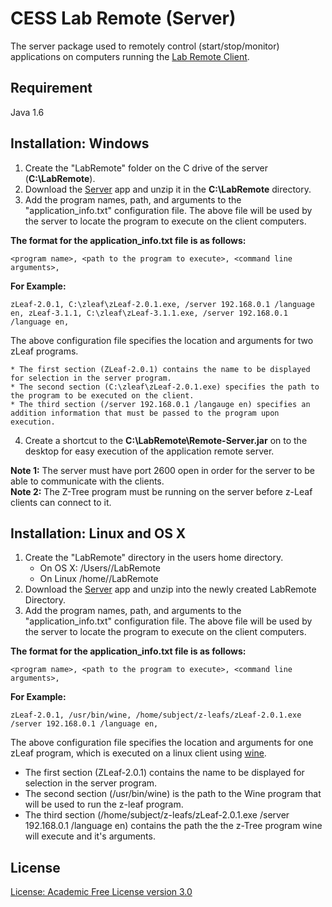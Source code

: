 CESS Lab Remote (Server)
=================================
The server package used to remotely control (start/stop/monitor)
applications on computers running the [Lab Remote Client](https://github.com/aaruff/AppRemoteClient).

Requirement
------------------
Java 1.6

Installation: Windows
------------------
1. Create the "LabRemote" folder on the C drive of the server (__C:\LabRemote__).
2. Download the [Server](https://github.com/downloads/aaruff/AppRemoteServer/Remote-Server.zip) app and unzip it in the __C:\LabRemote__ directory.
3. Add the program names, path, and arguments to the "application_info.txt" configuration file. 
The above file will be used by the server to locate the program to execute on the client computers. 

**The format for the application_info.txt file is as follows:**

`<program name>, <path to the program to execute>, <command line arguments>,`

**For Example:**

`zLeaf-2.0.1, C:\zleaf\zLeaf-2.0.1.exe, /server 192.168.0.1 /language en,
zLeaf-3.1.1, C:\zleaf\zLeaf-3.1.1.exe, /server 192.168.0.1 /language en,`

The above configuration file specifies the location and arguments for two zLeaf programs.

	* The first section (ZLeaf-2.0.1) contains the name to be displayed for selection in the server program.
	* The second section (C:\zleaf\zLeaf-2.0.1.exe) specifies the path to the program to be executed on the client.
	* The third section (/server 192.168.0.1 /langauge en) specifies an addition information that must be passed to the program upon execution.

4. Create a shortcut to the __C:\LabRemote\Remote-Server.jar__ on to the desktop for easy execution of the application remote server.

__Note 1:__ The server must have port 2600 open in order for the server to be able to communicate with the clients.  
__Note 2:__ The Z-Tree program must be running on the server before z-Leaf clients can connect to it.


Installation: Linux and OS X
----------------------------
1. Create the "LabRemote" directory in the users home directory.
	* On OS X: /Users/<user>/LabRemote
	* On Linux /home/<user>/LabRemote
2. Download the [Server](https://github.com/downloads/aaruff/AppRemoteServer/Remote-Server.zip) app and unzip into the newly created LabRemote Directory.
3. Add the program names, path, and arguments to the "application_info.txt" configuration file. 
The above file will be used by the server to locate the program to execute on the client computers.

**The format for the application_info.txt file is as follows:**

`<program name>, <path to the program to execute>, <command line arguments>,`

**For Example:**

`zLeaf-2.0.1, /usr/bin/wine, /home/subject/z-leafs/zLeaf-2.0.1.exe /server 192.168.0.1 /language en,`

The above configuration file specifies the location and arguments for one zLeaf program, which is executed on a linux client using [wine](http://www.winehq.org/).

* The first section (ZLeaf-2.0.1) contains the name to be displayed for selection in the server program.
* The second section (/usr/bin/wine) is the path to the Wine program that will be used to run the z-leaf program.
* The third section (/home/subject/z-leafs/zLeaf-2.0.1.exe /server 192.168.0.1 /language en) contains the path the the z-Tree program wine will execute and it's arguments.



License
------------------
[License: Academic Free License version 3.0](http://www.opensource.org/licenses/afl-3.0.php)
